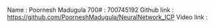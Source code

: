 Name : Poornesh Madugula
700# : 700745192
Github link : https://github.com/PoorneshMadugula/NeuralNetwork_ICP
Video link :
